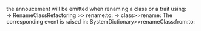 the annoucement will be emitted when renaming a class or a trait using:  	=> RenameClassRefactoring >> rename:to:	=> class>>rename:The corresponding event is raised in: SystemDictionary>>renameClass:from:to: